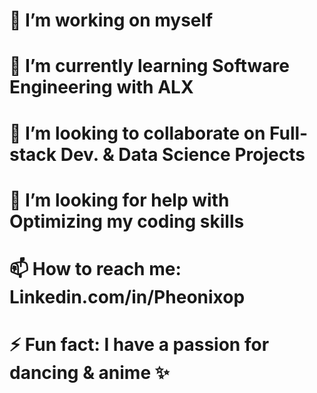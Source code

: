 # 🔭 I’m working on myself
# 🌱 I’m currently learning Software Engineering with ALX
# 👯 I’m looking to collaborate on Full-stack Dev. & Data Science Projects
# 🤔 I’m looking for help with Optimizing my coding skills
# 📫 How to reach me: Linkedin.com/in/Pheonixop
# ⚡ Fun fact: I have a passion for dancing & anime ✨

<!--
**PheonixOP/PheonixOP** is a ✨ _special_ ✨ repository because its `README.md` (this file) appears on your GitHub profile.

Here are some ideas to get you started:


-->
